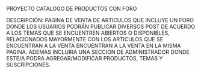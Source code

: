 PROYECTO CATALOGO DE PRODUCTOS CON FORO

DESCRIPCIÓN: PAGINA DE VENTA DE ARTICULOS QUE INCLUYE UN FORO DONDE LOS USUARIOS
PODRÁN PUBLICAR DIVERSOS POST DE ACUERDO A LOS TEMAS QUE SE ENCUENTREN ABIERTOS O
DISPONIBLES, RELACIONADOS MAYORMENTE CON LOS ARTICULOS QUE SE ENCUENTRAN A LA VENTA ENCUENTRAN
A LA VENTA EN LA MISMA PAGINA. ADEMAS INCLUIRA UNA SECCION DE ADMINISTRADOR DONDE ESTE/A
PODRA AGREGAR/MODIFICAR PRODUCTOS, TEMAS Y SUSCRIPCIONES.
